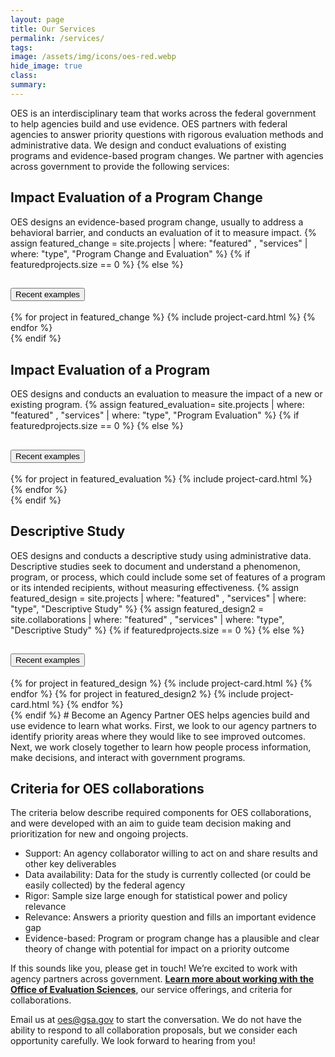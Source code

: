```yaml
---
layout: page
title: Our Services
permalink: /services/
tags: 
image: /assets/img/icons/oes-red.webp
hide_image: true
class:
summary: 
---
```


OES is an interdisciplinary team that works across the federal government to help agencies build and use evidence. OES partners with federal agencies to answer priority questions with rigorous evaluation methods and administrative data. We design and conduct evaluations of existing programs and evidence-based program changes. We partner with agencies across government to provide the following services:

<h2>Impact Evaluation of a Program Change</h2>
OES designs an evidence-based program change, usually to address a behavioral barrier, and conducts an evaluation of it to measure impact. 
{% assign featured_change = site.projects | where: "featured" , "services" | where: "type", "Program Change and Evaluation" %}
{% if featuredprojects.size == 0 %}
{% else %}
  <section class="usa-accordion featured bg-white padding-1">
  <h2 class="usa-accordion__heading">
    <button
      class="usa-accordion__button"
      aria-expanded="false"
      aria-controls="a1"
    >
      Recent examples
    </button>
  </h2>
  <div id="a1" class="usa-accordion__content usa-prose">
      <div class="grid-row grid-gap-lg">
        {% for project in featured_change %}
          {% include project-card.html %}
        {% endfor %}
  </div>
   </div>
</section>
{% endif %}
<h2>Impact Evaluation of a Program</h2>
OES designs and conducts an evaluation to measure the impact of a new or existing program.
{% assign featured_evaluation= site.projects | where: "featured" , "services" | where: "type", "Program Evaluation" %}
{% if featuredprojects.size == 0 %}
{% else %}
 <section class="usa-accordion featured bg-white padding-1">
  <h2 class="usa-accordion__heading">
    <button
      class="usa-accordion__button"
      aria-expanded="false"
      aria-controls="a2"
    >
      Recent examples
    </button>
  </h2>
  <div id="a2" class="usa-accordion__content usa-prose">
      <div class="grid-row grid-gap-lg">
        {% for project in featured_evaluation %}
          {% include project-card.html %}
        {% endfor %}
  </div>
   </div>
</section>
{% endif %}
<h2>Descriptive Study</h2>
OES designs and conducts a descriptive study using administrative data. Descriptive studies seek to document and understand a phenomenon, program, or process, which could include some set of features of a program or its intended recipients, without measuring effectiveness.
{% assign featured_design = site.projects | where: "featured" , "services" | where: "type", "Descriptive Study" %}
   {% assign featured_design2 = site.collaborations | where: "featured" , "services" | where: "type", "Descriptive Study" %}
{% if featuredprojects.size == 0 %}
{% else %}
 <section class="usa-accordion featured bg-white padding-1">
  <h2 class="usa-accordion__heading">
    <button
      class="usa-accordion__button"
      aria-expanded="false"
      aria-controls="a3"
    >
      Recent examples
    </button>
  </h2>
  <div id="a3" class="usa-accordion__content usa-prose">
      <div class="grid-row grid-gap-lg">
        {% for project in featured_design %}
          {% include project-card.html %}
{% endfor %}
                {% for project in featured_design2 %}
          {% include project-card.html %}
{% endfor %}
  </div>
   </div>
</section>
{% endif %}
# Become an Agency Partner
OES helps agencies build and use evidence to learn what works. First, we look to our agency partners to identify priority areas where they would like to see improved outcomes. Next, we work closely together to learn how people process information, make decisions, and interact with government programs. 

## Criteria for OES collaborations
The criteria below describe required components for OES collaborations, and were developed with an aim to guide team decision making and prioritization for new and ongoing projects.

- Support: An agency collaborator willing to act on and share results and other key deliverables
- Data availability: Data for the study is currently collected (or could be easily collected) by the federal agency
- Rigor: Sample size large enough for statistical power and policy relevance
- Relevance: Answers a priority question and fills an important evidence gap 
- Evidence-based: Program or program change has a plausible and clear theory of change with potential for impact on a priority outcome

If this sounds like you, please get in touch! We’re excited to work with agency partners across government. **<a href="{{ '/assets/files/oes-services-list-fy-23.pdf' | prepend: site.baseurl }}" target="_blank">Learn more about working with the Office of Evaluation Sciences</a>**, our service offerings, and criteria for collaborations.

Email us at <a href="mailto:oes@gsa.gov?subject=Partnering with OES: Project Idea">oes@gsa.gov</a> to start the conversation. We do not have the ability to respond to all collaboration proposals, but we consider each opportunity carefully. We look forward to hearing from you!
